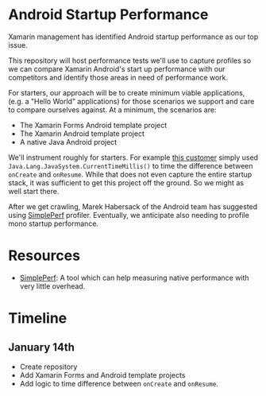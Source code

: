 # Android Startup Performance
Xamarin management has identified Android startup performance as our top issue. 

This repository will host performance tests we'll use to capture profiles so we can compare Xamarin Android's start up performance with our competitors and identify those areas in need of performance work. 

For starters, our approach will be to create minimum viable applications, (e.g. a "Hello World" applications) for those scenarios we support and care to compare ourselves against. At a minimum, the scenarios are: 
* The Xamarin Forms Android template project
* The Xamarin Android template project
* A native Java Android project

We'll instrument roughly for starters. For example [this customer][1] simply used `Java.Lang.JavaSystem.CurrentTimeMillis()` to time the difference between `onCreate` and `onResume`. While that does not even capture the entire startup stack, it was sufficient to get this project off the ground. So we might as well start there.

After we get crawling, Marek Habersack of the Android team has suggested using [SimplePerf][SimplePerf] profiler. Eventually, we anticipate also needing to profile mono startup performance.

# Resources
* [SimplePerf][SimplePerf]: A tool which can help measuring native performance with very little overhead.

# Timeline
## January 14th
* Create repository
* Add Xamarin Forms and Android template projects
* Add logic to time difference between `onCreate` and `onResume`. 

[1]: https://programistologia.pl/2019/01/03/en-what-bothers-xamarin-developers-part-3/
[SimplePerf]: https://android.googlesource.com/platform/system/extras/+/master/simpleperf/doc/README.md